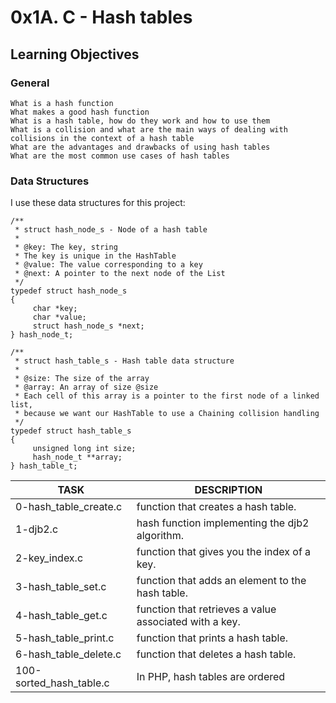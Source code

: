 # 0x1A. C - Hash tables

## Learning Objectives

### General


    What is a hash function
    What makes a good hash function
    What is a hash table, how do they work and how to use them
    What is a collision and what are the main ways of dealing with collisions in the context of a hash table
    What are the advantages and drawbacks of using hash tables
    What are the most common use cases of hash tables

### Data Structures

I use these data structures for this project:

```
/**
 * struct hash_node_s - Node of a hash table
 *
 * @key: The key, string
 * The key is unique in the HashTable
 * @value: The value corresponding to a key
 * @next: A pointer to the next node of the List
 */
typedef struct hash_node_s
{
     char *key;
     char *value;
     struct hash_node_s *next;
} hash_node_t;

/**
 * struct hash_table_s - Hash table data structure
 *
 * @size: The size of the array
 * @array: An array of size @size
 * Each cell of this array is a pointer to the first node of a linked list,
 * because we want our HashTable to use a Chaining collision handling
 */
typedef struct hash_table_s
{
     unsigned long int size;
     hash_node_t **array;
} hash_table_t;
```

| TASK | DESCRIPTION |
| ---------------------| --------------------------|
| 0-hash_table_create.c | function that creates a hash table.|
| 1-djb2.c | hash function implementing the djb2 algorithm.|
| 2-key_index.c | function that gives you the index of a key.|
| 3-hash_table_set.c | function that adds an element to the hash table.|
| 4-hash_table_get.c | function that retrieves a value associated with a key.|
| 5-hash_table_print.c | function that prints a hash table.|
| 6-hash_table_delete.c | function that deletes a hash table.|
| 100-sorted_hash_table.c | In PHP, hash tables are ordered |